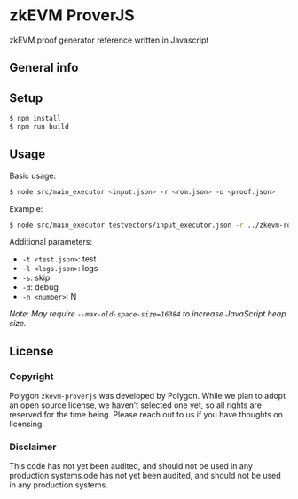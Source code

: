 # zkEVM ProverJS
zkEVM proof generator reference written in Javascript

## General info

## Setup
```sh
$ npm install
$ npm run build
```

## Usage
Basic usage:
```sh
$ node src/main_executor <input.json> -r <rom.json> -o <proof.json>
```
Example:
```sh
$ node src/main_executor testvectors/input_executor.json -r ../zkevm-rom/build/rom.json -o tmp/commit.bin
``` 
Additional parameters:

- `-t <test.json>`: test
- `-l <logs.json>`: logs
- `-s`: skip              
- `-d`: debug
- `-n <number>`: N

*Note: May require `--max-old-space-size=16384` to increase JavaScript heap size.*


## License

### Copyright
Polygon `zkevm-proverjs` was developed by Polygon. While we plan to adopt an open source license, we haven’t selected one yet, so all rights are reserved for the time being. Please reach out to us if you have thoughts on licensing.  
  
### Disclaimer
This code has not yet been audited, and should not be used in any production systems.ode has not yet been audited, and should not be used in any production systems.

